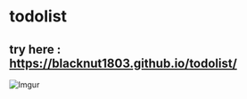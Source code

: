 # todolist
## try here : https://blacknut1803.github.io/todolist/

![Imgur](https://i.imgur.com/dtJFXri.jpg)
